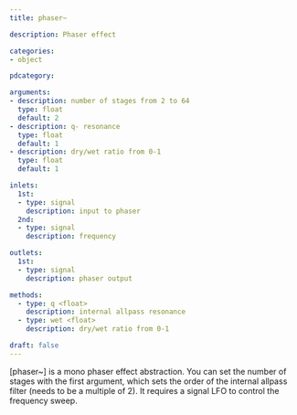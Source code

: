 ```yaml
---
title: phaser~

description: Phaser effect

categories:
- object

pdcategory:

arguments:
- description: number of stages from 2 to 64
  type: float
  default: 2
- description: q- resonance
  type: float
  default: 1
- description: dry/wet ratio from 0-1
  type: float
  default: 1

inlets:
  1st:
  - type: signal
    description: input to phaser
  2nd:
  - type: signal
    description: frequency

outlets:
  1st:
  - type: signal
    description: phaser output

methods:
  - type: q <float>
    description: internal allpass resonance
  - type: wet <float>
    description: dry/wet ratio from 0-1

draft: false
---
```


[phaser~] is a mono phaser effect abstraction. You can set the number of stages with the first argument, which sets the order of the internal allpass filter (needs to be a multiple of 2). It requires a signal LFO to control the frequency sweep.

